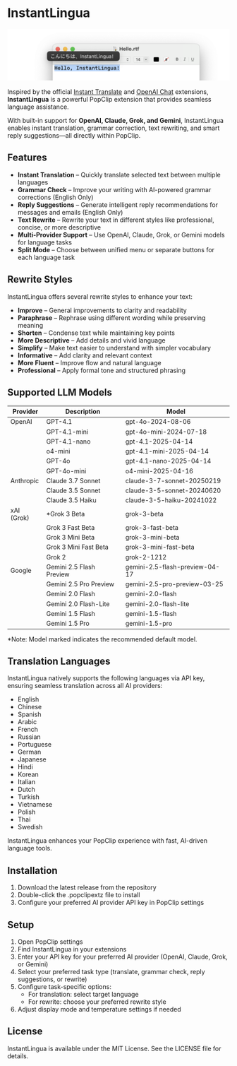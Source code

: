 # InstantLingua  

![](/InstantLingua.png)

Inspired by the official [Instant Translate](https://www.popclip.app/extensions/x/08hhdb) and [OpenAI Chat](https://www.popclip.app/extensions/x/48f32j) extensions, **InstantLingua** is a powerful PopClip extension that provides seamless language assistance.  

With built-in support for **OpenAI, Claude, Grok, and Gemini**, InstantLingua enables instant translation, grammar correction, text rewriting, and smart reply suggestions—all directly within PopClip.  

## Features

- **Instant Translation** – Quickly translate selected text between multiple languages  
- **Grammar Check** – Improve your writing with AI-powered grammar corrections (English Only)  
- **Reply Suggestions** – Generate intelligent reply recommendations for messages and emails (English Only)
- **Text Rewrite** – Rewrite your text in different styles like professional, concise, or more descriptive
- **Multi-Provider Support** – Use OpenAI, Claude, Grok, or Gemini models for language tasks  
- **Split Mode** – Choose between unified menu or separate buttons for each language task

## Rewrite Styles
InstantLingua offers several rewrite styles to enhance your text:

- **Improve** – General improvements to clarity and readability
- **Paraphrase** – Rephrase using different wording while preserving meaning
- **Shorten** – Condense text while maintaining key points
- **More Descriptive** – Add details and vivid language
- **Simplify** – Make text easier to understand with simpler vocabulary
- **Informative** – Add clarity and relevant context
- **More Fluent** – Improve flow and natural language
- **Professional** – Apply formal tone and structured phrasing


## Supported LLM Models

| Provider | Description | Model |
|----------|------------|-------|
| OpenAI | GPT-4.1 | gpt-4o-2024-08-06 |
| | GPT-4.1-mini | gpt-4o-mini-2024-07-18 |
| | GPT-4.1-nano | gpt-4.1-2025-04-14 |
| | o4-mini | gpt-4.1-mini-2025-04-14 |
| | GPT-4o | gpt-4.1-nano-2025-04-14 |
| | GPT-4o-mini | o4-mini-2025-04-16 |
| Anthropic | Claude 3.7 Sonnet | claude-3-7-sonnet-20250219 |
| | Claude 3.5 Sonnet | claude-3-5-sonnet-20240620 |
| | Claude 3.5 Haiku | claude-3-5-haiku-20241022 |
| xAI (Grok) | *Grok 3 Beta | grok-3-beta |
| | Grok 3 Fast Beta | grok-3-fast-beta |
| | Grok 3 Mini Beta | grok-3-mini-beta |
| | Grok 3 Mini Fast Beta | grok-3-mini-fast-beta |
| | Grok 2 | grok-2-1212 |
| Google | Gemini 2.5 Flash Preview | gemini-2.5-flash-preview-04-17 |
| | Gemini 2.5 Pro Preview | gemini-2.5-pro-preview-03-25 |
| | Gemini 2.0 Flash | gemini-2.0-flash |
| | Gemini 2.0 Flash-Lite | gemini-2.0-flash-lite |
| | Gemini 1.5 Flash | gemini-1.5-flash |
| | Gemini 1.5 Pro | gemini-1.5-pro |

*Note: Model marked indicates the recommended default model.

## Translation Languages
InstantLingua natively supports the following languages via API key, ensuring seamless translation across all AI providers:

- English  
- Chinese  
- Spanish  
- Arabic  
- French  
- Russian  
- Portuguese  
- German  
- Japanese  
- Hindi  
- Korean  
- Italian  
- Dutch  
- Turkish  
- Vietnamese  
- Polish  
- Thai  
- Swedish  

InstantLingua enhances your PopClip experience with fast, AI-driven language tools.

## Installation

1. Download the latest release from the repository
2. Double-click the .popclipextz file to install
3. Configure your preferred AI provider API key in PopClip settings

## Setup

1. Open PopClip settings
2. Find InstantLingua in your extensions
3. Enter your API key for your preferred AI provider (OpenAI, Claude, Grok, or Gemini)
4. Select your preferred task type (translate, grammar check, reply suggestions, or rewrite)
5. Configure task-specific options:
   - For translation: select target language
   - For rewrite: choose your preferred rewrite style
6. Adjust display mode and temperature settings if needed

## License

InstantLingua is available under the MIT License. See the LICENSE file for details.